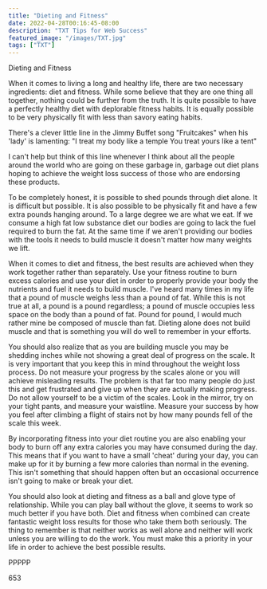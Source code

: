 ```yaml
---
title: "Dieting and Fitness"
date: 2022-04-28T00:16:45-08:00
description: "TXT Tips for Web Success"
featured_image: "/images/TXT.jpg"
tags: ["TXT"]
---
```


Dieting and Fitness

When it comes to living a long and healthy life, there are two necessary ingredients: diet and fitness. While some believe that they are one thing all together, nothing could be further from the truth. It is quite possible to have a perfectly healthy diet with deplorable fitness habits. It is equally possible to be very physically fit with less than savory eating habits. 

There's a clever little line in the Jimmy Buffet song "Fruitcakes" when his 'lady' is lamenting: 
"I treat my body like a temple 
 You treat yours like a tent"

I can't help but think of this line whenever I think about all the people around the world who are going on these garbage in, garbage out diet plans hoping to achieve the weight loss success of those who are endorsing these products. 

To be completely honest, it is possible to shed pounds through diet alone. It is difficult but possible. It is also possible to be physically fit and have a few extra pounds hanging around. To a large degree we are what we eat. If we consume a high fat low substance diet our bodies are going to lack the fuel required to burn the fat. At the same time if we aren't providing our bodies with the tools it needs to build muscle it doesn't matter how many weights we lift. 

When it comes to diet and fitness, the best results are achieved when they work together rather than separately. Use your fitness routine to burn excess calories and use your diet in order to properly provide your body the nutrients and fuel it needs to build muscle. I've heard many times in my life that a pound of muscle weighs less than a pound of fat. While this is not true at all, a pound is a pound regardless; a pound of muscle occupies less space on the body than a pound of fat. Pound for pound, I would much rather mine be composed of muscle than fat. Dieting alone does not build muscle and that is something you will do well to remember in your efforts. 

You should also realize that as you are building muscle you may be shedding inches while not showing a great deal of progress on the scale. It is very important that you keep this in mind throughout the weight loss process. Do not measure your progress by the scales alone or you will achieve misleading results. The problem is that far too many people do just this and get frustrated and give up when they are actually making progress. Do not allow yourself to be a victim of the scales. Look in the mirror, try on your tight pants, and measure your waistline. Measure your success by how you feel after climbing a flight of stairs not by how many pounds fell of the scale this week. 

By incorporating fitness into your diet routine you are also enabling your body to burn off any extra calories you may have consumed during the day. This means that if you want to have a small 'cheat' during your day, you can make up for it by burning a few more calories than normal in the evening. This isn't something that should happen often but an occasional occurrence isn't going to make or break your diet. 

You should also look at dieting and fitness as a ball and glove type of relationship. While you can play ball without the glove, it seems to work so much better if you have both. Diet and fitness when combined can create fantastic weight loss results for those who take them both seriously. The thing to remember is that neither works as well alone and neither will work unless you are willing to do the work. You must make this a priority in your life in order to achieve the best possible results. 

PPPPP

653

